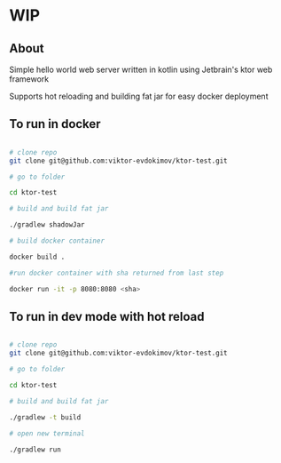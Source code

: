 # WIP

## About

Simple hello world web server written in kotlin using Jetbrain's ktor web framework

Supports hot reloading and  building fat jar for easy docker deployment


## To run in docker


```bash

# clone repo
git clone git@github.com:viktor-evdokimov/ktor-test.git

# go to folder

cd ktor-test

# build and build fat jar

./gradlew shadowJar

# build docker container

docker build .

#run docker container with sha returned from last step

docker run -it -p 8080:8080 <sha>

```

## To run in dev mode with hot reload

```bash

# clone repo
git clone git@github.com:viktor-evdokimov/ktor-test.git

# go to folder

cd ktor-test

# build and build fat jar

./gradlew -t build

# open new terminal 

./gradlew run

```
